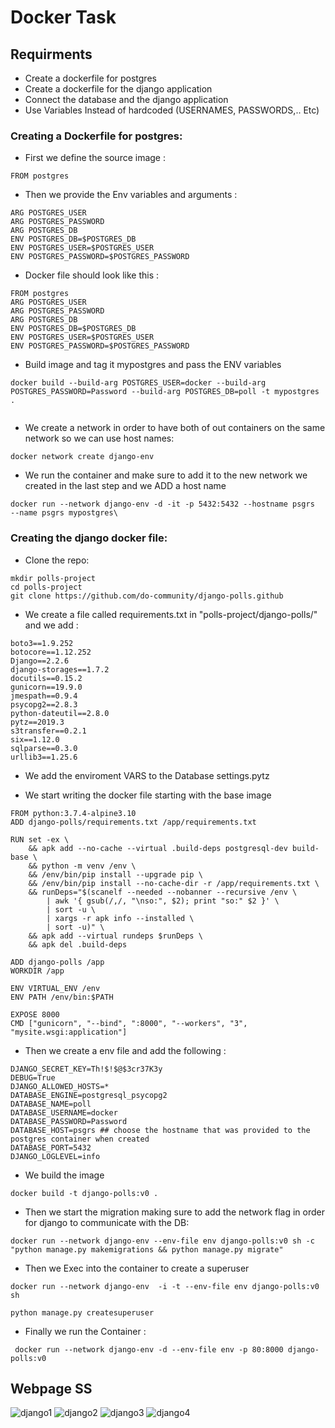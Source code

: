 # Docker Task
## Requirments
- Create a dockerfile for postgres
- Create a dockerfile for the django application
- Connect the database and the django application
- Use Variables Instead of hardcoded (USERNAMES, PASSWORDS,.. Etc)

### Creating a Dockerfile for postgres:
- First we define the source image :
```
FROM postgres
```
- Then we provide the Env variables and arguments :
```
ARG POSTGRES_USER
ARG POSTGRES_PASSWORD
ARG POSTGRES_DB
ENV POSTGRES_DB=$POSTGRES_DB
ENV POSTGRES_USER=$POSTGRES_USER
ENV POSTGRES_PASSWORD=$POSTGRES_PASSWORD
```
- Docker file should look like this :
```
FROM postgres
ARG POSTGRES_USER
ARG POSTGRES_PASSWORD
ARG POSTGRES_DB
ENV POSTGRES_DB=$POSTGRES_DB
ENV POSTGRES_USER=$POSTGRES_USER
ENV POSTGRES_PASSWORD=$POSTGRES_PASSWORD

```
- Build image and tag it mypostgres and pass the ENV variables 

```
docker build --build-arg POSTGRES_USER=docker --build-arg POSTGRES_PASSWORD=Password --build-arg POSTGRES_DB=poll -t mypostgres .


```
- We create a network in order to have both of out containers on the same network so we can use host names: 
```
docker network create django-env

```
- We run the container and make sure to add it to the new network we created in the last step and we ADD a host name
```
docker run --network django-env -d -it -p 5432:5432 --hostname psgrs   --name psgrs mypostgres\
```

### Creating the django docker file:

- Clone the repo: 
```
mkdir polls-project
cd polls-project
git clone https://github.com/do-community/django-polls.github
```
- We create a file called requirements.txt in "polls-project/django-polls/" and we add :
```
boto3==1.9.252
botocore==1.12.252
Django==2.2.6
django-storages==1.7.2
docutils==0.15.2
gunicorn==19.9.0
jmespath==0.9.4
psycopg2==2.8.3
python-dateutil==2.8.0
pytz==2019.3
s3transfer==0.2.1
six==1.12.0
sqlparse==0.3.0
urllib3==1.25.6
```
- We add the enviroment VARS to the Database settings.pytz

- We start writing the docker file starting with the base image 

```
FROM python:3.7.4-alpine3.10
ADD django-polls/requirements.txt /app/requirements.txt

RUN set -ex \
    && apk add --no-cache --virtual .build-deps postgresql-dev build-base \
    && python -m venv /env \
    && /env/bin/pip install --upgrade pip \
    && /env/bin/pip install --no-cache-dir -r /app/requirements.txt \
    && runDeps="$(scanelf --needed --nobanner --recursive /env \
        | awk '{ gsub(/,/, "\nso:", $2); print "so:" $2 }' \
        | sort -u \
        | xargs -r apk info --installed \
        | sort -u)" \
    && apk add --virtual rundeps $runDeps \
    && apk del .build-deps

ADD django-polls /app
WORKDIR /app

ENV VIRTUAL_ENV /env
ENV PATH /env/bin:$PATH

EXPOSE 8000
CMD ["gunicorn", "--bind", ":8000", "--workers", "3", "mysite.wsgi:application"]

```
- Then we create a env file and add the following :
```
DJANGO_SECRET_KEY=Th!$!$@$3cr37K3y
DEBUG=True
DJANGO_ALLOWED_HOSTS=*
DATABASE_ENGINE=postgresql_psycopg2
DATABASE_NAME=poll
DATABASE_USERNAME=docker
DATABASE_PASSWORD=Password
DATABASE_HOST=psgrs ## choose the hostname that was provided to the postgres container when created
DATABASE_PORT=5432
DJANGO_LOGLEVEL=info

```
- We build the image
```
docker build -t django-polls:v0 .

```
- Then we start the migration making sure to add the network flag in order for django to communicate with the DB:
```
docker run --network django-env --env-file env django-polls:v0 sh -c "python manage.py makemigrations && python manage.py migrate"

```
- Then we Exec into the container to create a superuser
```
docker run --network django-env  -i -t --env-file env django-polls:v0 sh

```
```
python manage.py createsuperuser
```
- Finally we run the Container : 
```
 docker run --network django-env -d --env-file env -p 80:8000 django-polls:v0

```
## Webpage SS
![django1](images/django1.png)
![django2](images/django2.png)
![django3](images/django3.png)
![django4](images/django4.png)

